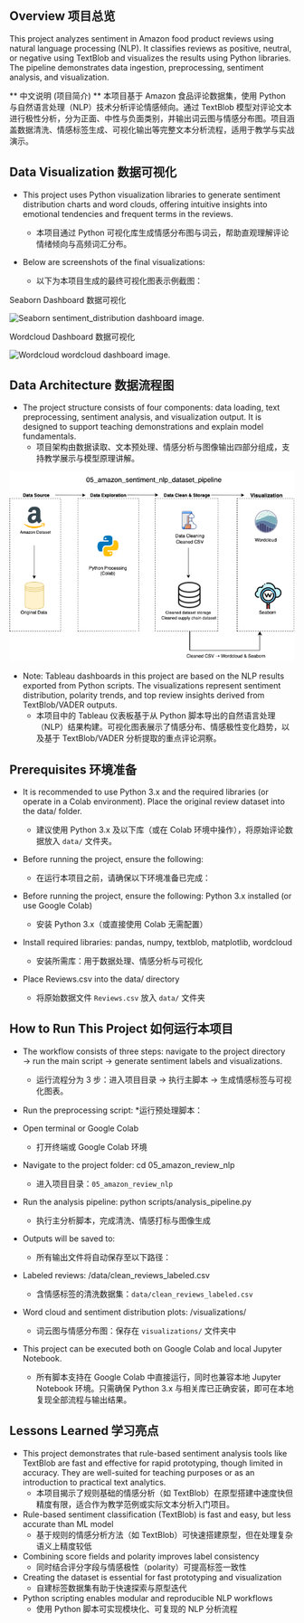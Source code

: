 ## Overview 项目总览
This project analyzes sentiment in Amazon food product reviews using natural language processing (NLP). It classifies reviews as positive, neutral, or negative using TextBlob and visualizes the results using Python libraries. The pipeline demonstrates data ingestion, preprocessing, sentiment analysis, and visualization.

** 中文说明 (项目简介) **  本项目基于 Amazon 食品评论数据集，使用 Python 与自然语言处理（NLP）技术分析评论情感倾向。通过 TextBlob 模型对评论文本进行极性分析，分为正面、中性与负面类别，并输出词云图与情感分布图。项目涵盖数据清洗、情感标签生成、可视化输出等完整文本分析流程，适用于教学与实战演示。

## Data Visualization 数据可视化

- This project uses Python visualization libraries to generate sentiment distribution charts and word clouds, offering intuitive insights into emotional tendencies and frequent terms in the reviews.
  * 本项目通过 Python 可视化库生成情感分布图与词云，帮助直观理解评论情绪倾向与高频词汇分布。

- Below are screenshots of the final visualizations: 
  * 以下为本项目生成的最终可视化图表示例截图：

Seaborn Dashboard 数据可视化

![Seaborn sentiment_distribution dashboard image](sentiment_distribution.png).

Wordcloud Dashboard 数据可视化

![Wordcloud wordcloud dashboard image](wordcloud.png).

## Data Architecture 数据流程图

- The project structure consists of four components: data loading, text preprocessing, sentiment analysis, and visualization output. It is designed to support teaching demonstrations and explain model fundamentals.
  * 项目架构由数据读取、文本预处理、情感分析与图像输出四部分组成，支持教学展示与模型原理讲解。

![data_architecture image](amazon_sentiment_dataset_pipeline.png)

- Note: Tableau dashboards in this project are based on the NLP results exported from Python scripts. The visualizations represent sentiment distribution, polarity trends, and top review insights derived from TextBlob/VADER outputs.
  * 本项目中的 Tableau 仪表板基于从 Python 脚本导出的自然语言处理（NLP）结果构建。可视化图表展示了情感分布、情感极性变化趋势，以及基于 TextBlob/VADER 分析提取的重点评论洞察。

## Prerequisites 环境准备

- It is recommended to use Python 3.x and the required libraries (or operate in a Colab environment). Place the original review dataset into the data/ folder.
  * 建议使用 Python 3.x 及以下库（或在 Colab 环境中操作），将原始评论数据放入 `data/` 文件夹。

- Before running the project, ensure the following:
  * 在运行本项目之前，请确保以下环境准备已完成：

- Before running the project, ensure the following: Python 3.x installed (or use Google Colab)
  * 安装 Python 3.x（或直接使用 Colab 无需配置）
- Install required libraries: pandas, numpy, textblob, matplotlib, wordcloud
  * 安装所需库：用于数据处理、情感分析与可视化
- Place Reviews.csv into the data/ directory
  * 将原始数据文件 `Reviews.csv` 放入 `data/` 文件夹

## How to Run This Project 如何运行本项目

- The workflow consists of three steps: navigate to the project directory → run the main script → generate sentiment labels and visualizations.
  * 运行流程分为 3 步：进入项目目录 → 执行主脚本 → 生成情感标签与可视化图表。
- Run the preprocessing script:
  *运行预处理脚本：
- Open terminal or Google Colab
  * 打开终端或 Google Colab 环境
- Navigate to the project folder: cd 05_amazon_review_nlp
  * 进入项目目录：`05_amazon_review_nlp`
- Run the analysis pipeline:
   python scripts/analysis_pipeline.py
  * 执行主分析脚本，完成清洗、情感打标与图像生成

- Outputs will be saved to:
  * 所有输出文件将自动保存至以下路径：

- Labeled reviews: /data/clean_reviews_labeled.csv
  * 含情感标签的清洗数据集：`data/clean_reviews_labeled.csv`

- Word cloud and sentiment distribution plots: /visualizations/
  * 词云图与情感分布图：保存在 `visualizations/` 文件夹中
     
- This project can be executed both on Google Colab and local Jupyter Notebook.
  * 所有脚本支持在 Google Colab 中直接运行，同时也兼容本地 Jupyter Notebook 环境。只需确保 Python 3.x 与相关库已正确安装，即可在本地复现全部流程与输出结果。

## Lessons Learned 学习亮点

- This project demonstrates that rule-based sentiment analysis tools like TextBlob are fast and effective for rapid prototyping, though limited in accuracy. They are well-suited for teaching purposes or as an introduction to practical text analytics.
  * 本项目揭示了规则基础的情感分析（如 TextBlob）在原型搭建中速度快但精度有限，适合作为教学范例或实际文本分析入门项目。
- Rule-based sentiment classification (TextBlob) is fast and easy, but less accurate than ML model
  * 基于规则的情感分析方法（如 TextBlob）可快速搭建原型，但在处理复杂语义上精度较低
- Combining score fields and polarity improves label consistency
  * 同时结合评分字段与情感极性（polarity）可提高标签一致性 
- Creating the dataset is essential for fast prototyping and visualization
  * 自建标签数据集有助于快速探索与原型迭代
- Python scripting enables modular and reproducible NLP workflows
  * 使用 Python 脚本可实现模块化、可复现的 NLP 分析流程
